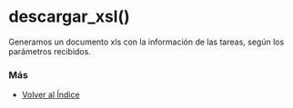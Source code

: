 # descargar_xsl()

Generamos un documento xls con la información de las tareas, según los parámetros recibidos. 

### Más

  * [Volver al Índice](./index.md)
